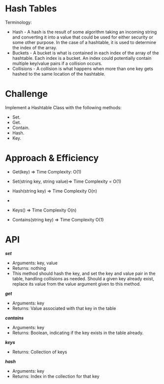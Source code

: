 ﻿# Hash Tables
Terminology:

- Hash - A hash is the result of some algorithm taking an incoming string and converting it into a value that could be used for either security or some other purpose. In the case of a hashtable, it is used to determine the index of the array.
- Buckets - A bucket is what is contained in each index of the array of the hashtable. Each index is a bucket. An index could potentially contain multiple key/value pairs if a collision occurs.
- Collisions - A collision is what happens when more than one key gets hashed to the same location of the hashtable.


# Challenge

Implement a Hashtable Class with the following methods:
- Set.
- Get.
- Contain.
- Hash.
- Key.


# Approach & Efficiency

- Get(key) => Time Complexity: O(1)

- Set(string key, string value)=> Time Complexity =  O(1)

- Hash(string key) => Time Complexity O(n)
- 
- Keys() => Time Complexity O(n)

- Contains(string key) => Time Complexity O(1)

# API

***set***

- Arguments: key, value
- Returns: nothing
- This method should hash the key, and set the key and value pair in the table, handling collisions as needed.
Should a given key already exist, replace its value from the value argument given to this method.

***get***
- Arguments: key
- Returns: Value associated with that key in the table

***contains***

- Arguments: key
- Returns: Boolean, indicating if the key exists in the table already.

***keys***

- Returns: Collection of keys

***hash***
- Arguments: key
- Returns: Index in the collection for that key
